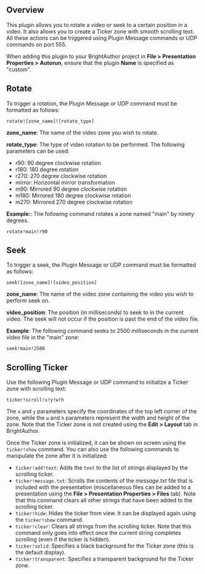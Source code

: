 Overview
---------
<p>This plugin allows you to rotate a video or seek to a certain position in a video. It also allows you to create a Ticker zone with smooth scrolling text. All these actions can be triggered using Plugin Message commands or UDP commands on port 555.</p>

<p>When adding this plugin to your BrightAuthor project in <strong>File > Presentation Properties > Autorun</strong>, ensure that the plugin <strong>Name</strong> is specified as "custom".</p>

Rotate
------
<p>To trigger a rotation, the Plugin Message or UDP command must be formatted as follows:</p>
<code>rotate![zone_name]![rotate_type]</code>

<p><strong>zone_name</strong>: The name of the video zone you wish to rotate.</p>
<p><strong>rotate_type</strong>: The type of video rotation to be performed. The following parameters can be used:</p>
<ul>
<li>r90: 90 degree clockwise rotation</li>
<li>r180: 180 degree rotation</li>
<li>r270: 270 degree clockwise rotation</li>
<li>mirror: Horizontal mirror transformation</li>
<li>m90: Mirrored 90 degree clockwise rotation</li>
<li>m180: Mirrored 180 degree clockwise rotation</li>
<li>m270: Mirrored 270 degree clockwise rotation</li>
</ul>
<p><strong>Example:</strong>: The following command rotates a zone named "main" by ninety degrees.</p>
<code>rotate!main!r90</code>


Seek
------
<p>To trigger a seek, the Plugin Message or UDP command must be formatted as follows:</p>
<code>seek![zone_name]![video_position]</code>

<p><strong>zone_name</strong>: The name of the video zone containing the video you wish to perform seek on.</p>
<p><strong>video_position</strong>: The position (in milliseconds) to seek to in the current video. The seek will not occur if the position is past the end of the video file.</p>

<P><strong>Example</strong>: The following command seeks to 2500 milliseconds in the current video file in the "main" zone:</p>
<code>seek!main!2500</code>

Scrolling Ticker
---------------
<p>Use the following Plugin Message or UDP command to initialize a Ticker zone with scrolling text:</p>
<code>ticker!scroll!x!y!w!h</code> 
<p>The <code>x</code> and <code>y</code> parameters specify the coordinates of the top left corner of the zone, while the <code>w</code> and <code>h</code> parameters represent the width and height of the zone. Note that the Ticker zone is not created using the <strong>Edit > Layout</strong> tab in BrightAuthor.</p>

Once the Ticker zone is initialized, it can be shown on screen using the <code>ticker!show</code> command. You can also use the following commands to manipulate the zone after it is initialized:
<ul>
<li><code>ticker!add!text</code>: Adds the <code>text</code> to the list of strings displayed by the scrolling ticker.
<li><code>ticker!message.txt</code>: Scrolls the contents of the <em>message.txt</em> file that is included with the presentation (miscellaneous files can be added to a presentation using the <strong>File > Presentation Properties > Files</strong> tab). Note that this command clears all other strings that have been added to the scrolling ticker.
<li><code>ticker!hide</code>: Hides the ticker from view. It can be displayed again using the <code>ticker!show</code> command.</li>
<li><code>ticker!clear</code>:  Clears all strings from the scrolling ticker. Note that this command only goes into effect once the current string completes scrolling (even if the ticker is hidden).</li>
<li><code>ticker!solid</code>: Specifies a black background for the Ticker zone (this is the default display).</li>
<li><code>ticker!transparent</code>: Specifies a transparent background for the Ticker zone.</li>
